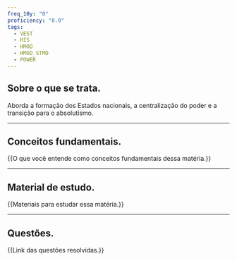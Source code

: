 ```yaml
---
freq_10y: "0"
proficiency: "0.0"
tags:
  - VEST
  - HIS
  - HMOD
  - HMOD_STMD
  - POWER
---
```

## Sobre o que se trata.

Aborda a formação dos Estados nacionais, a centralização do poder e a transição para o absolutismo.

--- 
## Conceitos fundamentais.

{{O que você entende como conceitos fundamentais dessa matéria.}}

---
## Material de estudo.

{{Materiais para estudar essa matéria.}}

--- 
## Questões.

{{Link das questões resolvidas.}}